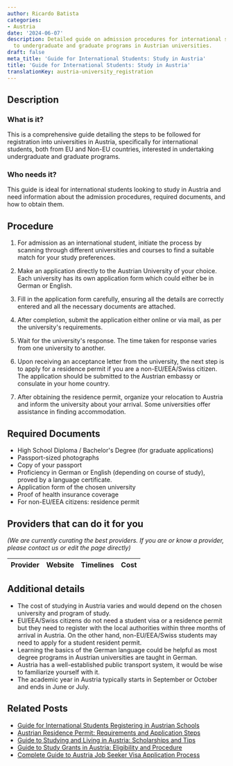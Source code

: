 ```yaml
---
author: Ricardo Batista
categories:
- Austria
date: '2024-06-07'
description: Detailed guide on admission procedures for international students applying
  to undergraduate and graduate programs in Austrian universities.
draft: false
meta_title: 'Guide for International Students: Study in Austria'
title: 'Guide for International Students: Study in Austria'
translationKey: austria-university_registration
---
```





## Description
### What is it?
This is a comprehensive guide detailing the steps to be followed for registration into universities in Austria, specifically for international students, both from EU and Non-EU countries, interested in undertaking undergraduate and graduate programs.

### Who needs it?
This guide is ideal for international students looking to study in Austria and need information about the admission procedures, required documents, and how to obtain them.

## Procedure

1. For admission as an international student, initiate the process by scanning through different universities and courses to find a suitable match for your study preferences.

2. Make an application directly to the Austrian University of your choice. Each university has its own application form which could either be in German or English.

3. Fill in the application form carefully, ensuring all the details are correctly entered and all the necessary documents are attached.

4. After completion, submit the application either online or via mail, as per the university's requirements.

5. Wait for the university's response. The time taken for response varies from one university to another. 

6. Upon receiving an acceptance letter from the university, the next step is to apply for a residence permit if you are a non-EU/EEA/Swiss citizen. The application should be submitted to the Austrian embassy or consulate in your home country.

7. After obtaining the residence permit, organize your relocation to Austria and inform the university about your arrival. Some universities offer assistance in finding accommodation.

## Required Documents

- High School Diploma / Bachelor's Degree (for graduate applications)
- Passport-sized photographs
- Copy of your passport
- Proficiency in German or English (depending on course of study), proved by a language certificate.
- Application form of the chosen university
- Proof of health insurance coverage 
- For non-EU/EEA citizens: residence permit 

## Providers that can do it for you

_(We are currently curating the best providers. If you are or know a provider, please contact us or edit the page directly)_

| Provider        |     Website     |     Timelines    |       Cost      |
| :-------------: | :-------------: |  :-------------: | :-------------: |

## Additional details
- The cost of studying in Austria varies and would depend on the chosen university and program of study.
- EU/EEA/Swiss citizens do not need a student visa or a residence permit but they need to register with the local authorities within three months of arrival in Austria. On the other hand, non-EU/EEA/Swiss students may need to apply for a student resident permit.
- Learning the basics of the German language could be helpful as most degree programs in Austrian universities are taught in German.
- Austria has a well-established public transport system, it would be wise to familiarize yourself with it.
- The academic year in Austria typically starts in September or October and ends in June or July.
## Related Posts

- [Guide for International Students Registering in Austrian Schools](https://tramitit.com/guides/austria/school_registration/)
- [Austrian Residence Permit: Requirements and Application Steps](https://tramitit.com/guides/austria/residence_permit_application/)
- [Guide to Studying and Living in Austria: Scholarships and Tips](https://tramitit.com/guides/austria/support_for_students/)
- [Guide to Study Grants in Austria: Eligibility and Procedure](https://tramitit.com/guides/austria/study_grant_application/)
- [Complete Guide to Austria Job Seeker Visa Application Process](https://tramitit.com/guides/austria/visa_application/)